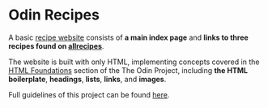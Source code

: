 # Odin Recipes
A basic [recipe website](https://sharonytlau.github.io/odin-recipes/) consists of **a main index page** and **links to three
recipes found on [allrecipes](https://www.allrecipes.com/)**.

The website is built with only HTML, implementing concepts covered in the [HTML
Foundations](https://www.theodinproject.com/paths/foundations/courses/foundations#html-foundations)
section of the The Odin Project, including **the HTML boilerplate**,
**headings**, **lists**, **links**, and **images**.

Full guidelines of this project can be found [here](https://www.theodinproject.com/paths/foundations/courses/foundations/lessons/recipes).
